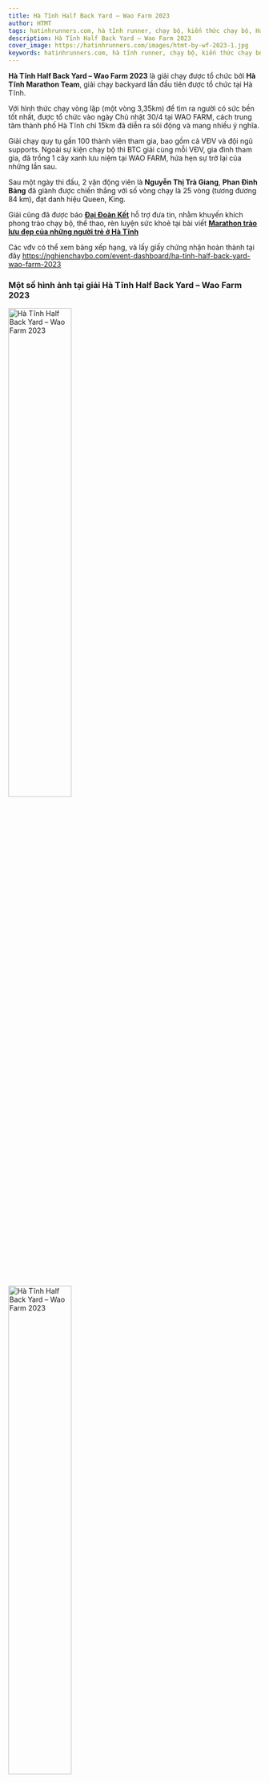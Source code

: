 ```yaml
---
title: Hà Tĩnh Half Back Yard – Wao Farm 2023
author: HTMT
tags: hatinhrunners.com, hà tĩnh runner, chạy bộ, kiến thức chạy bộ, HaTinhMarathonTeam, backyard ultra
description: Hà Tĩnh Half Back Yard – Wao Farm 2023
cover_image: https://hatinhrunners.com/images/htmt-by-wf-2023-1.jpg
keywords: hatinhrunners.com, hà tĩnh runner, chạy bộ, kiến thức chạy bộ, backyard ultra
---
```


**Hà Tĩnh Half Back Yard – Wao Farm 2023** là giải chạy được tổ chức bởi **Hà Tĩnh Marathon Team**, giải chạy backyard lần đầu tiên được tổ chức tại Hà Tĩnh.

Với hình thức chạy vòng lặp (một vòng 3,35km) để tìm ra người có sức bền tốt nhất, được tổ chức vào ngày Chủ nhật 30/4 tại WAO FARM, cách trung tâm thành phố Hà Tĩnh chỉ 15km đã diễn ra sôi động và mang nhiều ý nghĩa.

Giải chạy quy tụ gần 100 thành viên tham gia, bao gồm cả VĐV và đội ngũ supports. Ngoài sự kiện chạy bộ thì BTC giải cùng mỗi VĐV, gia đình tham gia, đã trồng 1 cây xanh lưu niệm tại WAO FARM, hứa hẹn sự trở lại của những lần sau.

Sau một ngày thi đấu, 2 vận động viên là **Nguyễn Thị Trà Giang**, **Phan Đình Bảng** đã giành được chiến thắng với số vòng chạy là 25 vòng (tương đương 84 km), đạt danh hiệu Queen, King.

Giải cũng đã được báo **<a href="http://daidoanket.vn/" target="_blank">Đại Đoàn Kết</a>** hỗ trợ đưa tin, nhằm khuyến khích phong trào chạy bộ, thể thao, rèn luyện sức khoẻ tại bài viết **<a href="http://daidoanket.vn/marathon-trao-luu-dep-cua-nhung-nguoi-tre-o-ha-tinh-5716710.html" target="_blank">Marathon trào lưu đẹp của những người trẻ ở Hà Tĩnh</a>**

Các vđv có thể xem bảng xếp hạng, và lấy giấy chứng nhận hoàn thành tại đây <a href="https://nghienchaybo.com/event-dashboard/ha-tinh-half-back-yard-wao-farm-2023" target="_blank">https://nghienchaybo.com/event-dashboard/ha-tinh-half-back-yard-wao-farm-2023</a>

### Một số hình ảnh tại giải Hà Tĩnh Half Back Yard – Wao Farm 2023

<img src="../images/htmt-by-wf-2023-13.jpg" alt="Hà Tĩnh Half Back Yard – Wao Farm 2023" width="50%" height="50%">
<img src="../images/htmt-by-wf-2023-12.jpg" alt="Hà Tĩnh Half Back Yard – Wao Farm 2023" width="50%" height="50%">
<img src="../images/htmt-by-wf-2023-1.jpg" alt="Hà Tĩnh Half Back Yard – Wao Farm 2023" width="50%" height="50%">
<img src="../images/htmt-by-wf-2023-2.jpg" alt="Hà Tĩnh Half Back Yard – Wao Farm 2023" width="50%" height="50%">
<img src="../images/htmt-by-wf-2023-3.jpg" alt="Hà Tĩnh Half Back Yard – Wao Farm 2023" width="50%" height="50%">
<img src="../images/htmt-by-wf-2023-4.jpg" alt="Hà Tĩnh Half Back Yard – Wao Farm 2023" width="50%" height="50%">
<img src="../images/htmt-by-wf-2023-5.jpg" alt="Hà Tĩnh Half Back Yard – Wao Farm 2023" width="50%" height="50%">
<img src="../images/htmt-by-wf-2023-6.jpg" alt="Hà Tĩnh Half Back Yard – Wao Farm 2023" width="50%" height="50%">
<img src="../images/htmt-by-wf-2023-7.jpg" alt="Hà Tĩnh Half Back Yard – Wao Farm 2023" width="50%" height="50%">
<img src="../images/htmt-by-wf-2023-8.jpg" alt="Hà Tĩnh Half Back Yard – Wao Farm 2023" width="50%" height="50%">
<img src="../images/htmt-by-wf-2023-9.jpg" alt="Hà Tĩnh Half Back Yard – Wao Farm 2023" width="50%" height="50%">
<img src="../images/htmt-by-wf-2023-10.jpg" alt="Hà Tĩnh Half Back Yard – Wao Farm 2023" width="50%" height="50%">
<img src="../images/htmt-by-wf-2023-11.jpg" alt="Hà Tĩnh Half Back Yard – Wao Farm 2023" width="50%" height="50%">
<img src="../images/htmt-by-wf-2023-14.jpeg" alt="Hà Tĩnh Half Back Yard – Wao Farm 2023" width="50%" height="50%">
<img src="../images/htmt-by-wf-2023-15.jpeg" alt="Hà Tĩnh Half Back Yard – Wao Farm 2023" width="50%" height="50%">


### Link tải hình

- [Google Drive](https://drive.google.com/drive/folders/1H8nDNHV589u3dnAO24DuKM26PHq9unyh)

#HTMT

#HaTinhMarathonTeam

